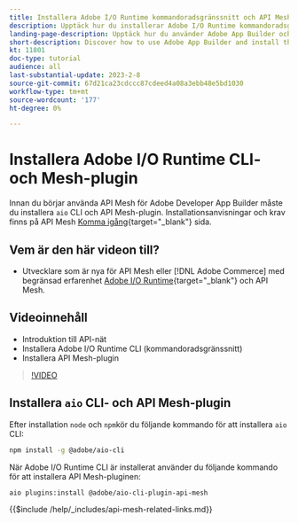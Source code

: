 ```yaml
---
title: Installera Adobe I/O Runtime kommandoradsgränssnitt och API Mesh-plugin
description: Upptäck hur du installerar Adobe I/O Runtime kommandoradsgränssnitt och API Mesh-plugin
landing-page-description: Upptäck hur du använder Adobe App Builder och installerar Adobe I/O Runtime med API Mesh-plugin.
short-description: Discover how to use Adobe App Builder and install the Adobe I/O Runtime with API Mesh plugin.
kt: 11801
doc-type: tutorial
audience: all
last-substantial-update: 2023-2-8
source-git-commit: 67d21ca23cdccc87cdeed4a08a3ebb48e5bd1030
workflow-type: tm+mt
source-wordcount: '177'
ht-degree: 0%

---
```



# Installera Adobe I/O Runtime CLI- och Mesh-plugin

Innan du börjar använda API Mesh för Adobe Developer App Builder måste du installera `aio` CLI och API Mesh-plugin.
Installationsanvisningar och krav finns på API Mesh [Komma igång](https://developer.adobe.com/graphql-mesh-gateway/gateway/getting-started/){target="_blank"} sida.

## Vem är den här videon till?

* Utvecklare som är nya för API Mesh eller [!DNL Adobe Commerce] med begränsad erfarenhet [Adobe I/O Runtime](https://developer.adobe.com/runtime/docs/guides/overview/){target="_blank"} och API Mesh.

## Videoinnehåll

* Introduktion till API-nät
* Installera Adobe I/O Runtime CLI (kommandoradsgränssnitt)
* Installera API Mesh-plugin

>[!VIDEO](https://video.tv.adobe.com/v/3414122/)

## Installera `aio` CLI- och API Mesh-plugin

Efter installation `node` och `npm`kör du följande kommando för att installera `aio` CLI:

```bash
npm install -g @adobe/aio-cli
```

När Adobe I/O Runtime CLI är installerat använder du följande kommando för att installera API Mesh-pluginen:

```bash
aio plugins:install @adobe/aio-cli-plugin-api-mesh
```

{{$include /help/_includes/api-mesh-related-links.md}}
